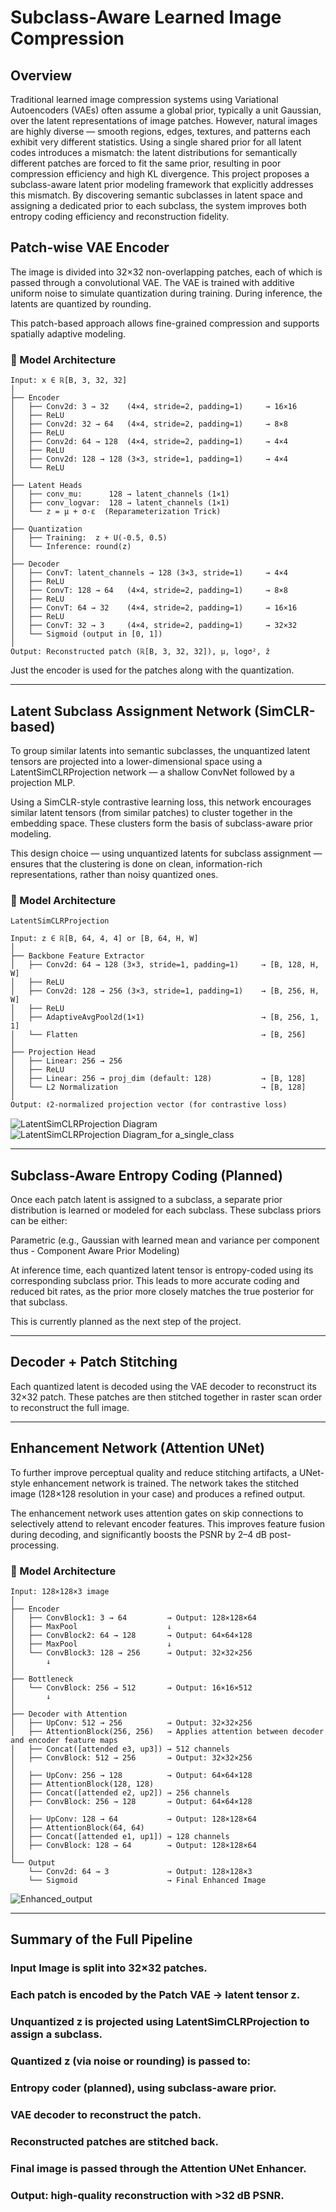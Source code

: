 # Subclass-Aware Learned Image Compression

## Overview

Traditional learned image compression systems using Variational Autoencoders (VAEs) often assume a global prior, typically a unit Gaussian, over the latent representations of image patches. However, natural images are highly diverse — smooth regions, edges, textures, and patterns each exhibit very different statistics.
Using a single shared prior for all latent codes introduces a mismatch: the latent distributions for semantically different patches are forced to fit the same prior, resulting in poor compression efficiency and high KL divergence.
This project proposes a subclass-aware latent prior modeling framework that explicitly addresses this mismatch. By discovering semantic subclasses in latent space and assigning a dedicated prior to each subclass, the system improves both entropy coding efficiency and reconstruction fidelity.

## Patch-wise VAE Encoder
The image is divided into 32×32 non-overlapping patches, each of which is passed through a convolutional VAE. The VAE is trained with additive uniform noise to simulate quantization during training. During inference, the latents are quantized by rounding.

This patch-based approach allows fine-grained compression and supports spatially adaptive modeling.

### 📐 Model Architecture

```text
Input: x ∈ ℝ[B, 3, 32, 32]
│
├── Encoder
│   ├── Conv2d: 3 → 32    (4×4, stride=2, padding=1)     → 16×16
│   ├── ReLU
│   ├── Conv2d: 32 → 64   (4×4, stride=2, padding=1)     → 8×8
│   ├── ReLU
│   ├── Conv2d: 64 → 128  (4×4, stride=2, padding=1)     → 4×4
│   ├── ReLU
│   ├── Conv2d: 128 → 128 (3×3, stride=1, padding=1)     → 4×4
│   └── ReLU
│
├── Latent Heads
│   ├── conv_mu:      128 → latent_channels (1×1)
│   ├── conv_logvar:  128 → latent_channels (1×1)
│   └── z = μ + σ·ε  (Reparameterization Trick)
│
├── Quantization
│   ├── Training:  z + U(-0.5, 0.5)
│   └── Inference: round(z)
│
├── Decoder
│   ├── ConvT: latent_channels → 128 (3×3, stride=1)     → 4×4
│   ├── ReLU
│   ├── ConvT: 128 → 64   (4×4, stride=2, padding=1)     → 8×8
│   ├── ReLU
│   ├── ConvT: 64 → 32    (4×4, stride=2, padding=1)     → 16×16
│   ├── ReLU
│   ├── ConvT: 32 → 3     (4×4, stride=2, padding=1)     → 32×32
│   └── Sigmoid (output in [0, 1])
│
Output: Reconstructed patch (ℝ[B, 3, 32, 32]), μ, logσ², ẑ
```

Just the encoder is used for the patches along with the quantization.


---------------------------------------------------------------------------------- 

## Latent Subclass Assignment Network (SimCLR-based)
To group similar latents into semantic subclasses, the unquantized latent tensors are projected into a lower-dimensional space using a LatentSimCLRProjection network — a shallow ConvNet followed by a projection MLP.

Using a SimCLR-style contrastive learning loss, this network encourages similar latent tensors (from similar patches) to cluster together in the embedding space. These clusters form the basis of subclass-aware prior modeling.

This design choice — using unquantized latents for subclass assignment — ensures that the clustering is done on clean, information-rich representations, rather than noisy quantized ones.

### 📐 Model Architecture

```text
LatentSimCLRProjection

Input: z ∈ ℝ[B, 64, 4, 4] or [B, 64, H, W]
│
├── Backbone Feature Extractor
│   ├── Conv2d: 64 → 128 (3×3, stride=1, padding=1)     → [B, 128, H, W]
│   ├── ReLU
│   ├── Conv2d: 128 → 256 (3×3, stride=1, padding=1)    → [B, 256, H, W]
│   ├── ReLU
│   ├── AdaptiveAvgPool2d(1×1)                          → [B, 256, 1, 1]
│   └── Flatten                                         → [B, 256]
│
├── Projection Head
│   ├── Linear: 256 → 256
│   ├── ReLU
│   ├── Linear: 256 → proj_dim (default: 128)           → [B, 128]
│   └── L2 Normalization                                → [B, 128]
│
Output: ℓ2-normalized projection vector (for contrastive loss)
```

![LatentSimCLRProjection Diagram](assets/subclasses.png)
![LatentSimCLRProjection Diagram_for a_single_class](assets/attention_1.png)

----------------------------------------------------------------------------------------


## Subclass-Aware Entropy Coding (Planned)
Once each patch latent is assigned to a subclass, a separate prior distribution is learned or modeled for each subclass. These subclass priors can be either:

Parametric (e.g., Gaussian with learned mean and variance per component thus - Component Aware Prior Modeling)

At inference time, each quantized latent tensor is entropy-coded using its corresponding subclass prior. This leads to more accurate coding and reduced bit rates, as the prior more closely matches the true posterior for that subclass.

This is currently planned as the next step of the project.


--------------------------------------------------------------------------------------


## Decoder + Patch Stitching
Each quantized latent is decoded using the VAE decoder to reconstruct its 32×32 patch. These patches are then stitched together in raster scan order to reconstruct the full image.


---------------------------------------------------------------------------------------

## Enhancement Network (Attention UNet)
To further improve perceptual quality and reduce stitching artifacts, a UNet-style enhancement network is trained. The network takes the stitched image (128×128 resolution in your case) and produces a refined output.

The enhancement network uses attention gates on skip connections to selectively attend to relevant encoder features. This improves feature fusion during decoding, and significantly boosts the PSNR by 2–4 dB post-processing.

### 📐 Model Architecture

```text
Input: 128×128×3 image
│
├── Encoder
│   ├── ConvBlock1: 3 → 64         → Output: 128×128×64
│   ├── MaxPool                    ↓
│   ├── ConvBlock2: 64 → 128       → Output: 64×64×128
│   ├── MaxPool                    ↓
│   └── ConvBlock3: 128 → 256      → Output: 32×32×256
│       ↓
│
├── Bottleneck
│   └── ConvBlock: 256 → 512       → Output: 16×16×512
│       ↓
│
├── Decoder with Attention
│   ├── UpConv: 512 → 256          → Output: 32×32×256
│   ├── AttentionBlock(256, 256)   → Applies attention between decoder and encoder feature maps
│   ├── Concat([attended e3, up3]) → 512 channels
│   ├── ConvBlock: 512 → 256       → Output: 32×32×256
│
│   ├── UpConv: 256 → 128          → Output: 64×64×128
│   ├── AttentionBlock(128, 128)
│   ├── Concat([attended e2, up2]) → 256 channels
│   ├── ConvBlock: 256 → 128       → Output: 64×64×128
│
│   ├── UpConv: 128 → 64           → Output: 128×128×64
│   ├── AttentionBlock(64, 64)
│   ├── Concat([attended e1, up1]) → 128 channels
│   ├── ConvBlock: 128 → 64        → Output: 128×128×64
│
└── Output
    └── Conv2d: 64 → 3             → Output: 128×128×3
    └── Sigmoid                    → Final Enhanced Image
```
![Enhanced_output](assets/enhanced.png)

---------------------------------------------------------------------------

## Summary of the Full Pipeline

### Input Image is split into 32×32 patches.
### Each patch is encoded by the Patch VAE → latent tensor z.
### Unquantized z is projected using LatentSimCLRProjection to assign a subclass.
### Quantized z (via noise or rounding) is passed to:
### Entropy coder (planned), using subclass-aware prior.
### VAE decoder to reconstruct the patch.
### Reconstructed patches are stitched back.
### Final image is passed through the Attention UNet Enhancer.
### Output: high-quality reconstruction with >32 dB PSNR.
